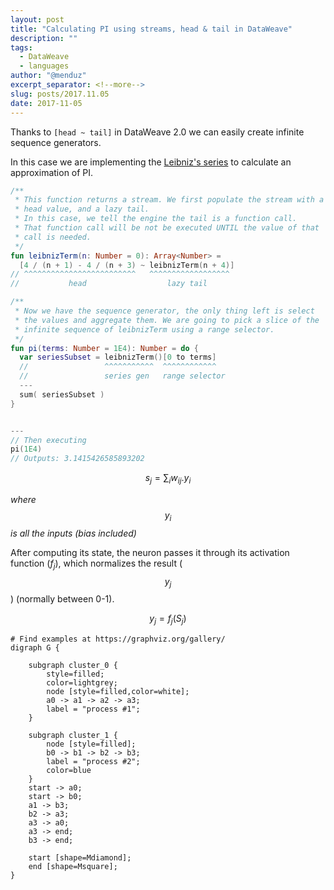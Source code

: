 ```yaml
---
layout: post
title: "Calculating PI using streams, head & tail in DataWeave"
description: ""
tags:
  - DataWeave
  - languages
author: "@menduz"
excerpt_separator: <!--more-->
slug: posts/2017.11.05
date: 2017-11-05
---
```


Thanks to `[head ~ tail]` in DataWeave 2.0 we can easily create infinite sequence generators.

<!--more-->

In this case we are implementing the [Leibniz's series](https://proofwiki.org/wiki/Leibniz's_Formula_for_Pi) to calculate an approximation of PI.

```kotlin
/**
 * This function returns a stream. We first populate the stream with a
 * head value, and a lazy tail.
 * In this case, we tell the engine the tail is a function call. 
 * That function call will be not be executed UNTIL the value of that
 * call is needed.
 */
fun leibnizTerm(n: Number = 0): Array<Number> = 
  [4 / (n + 1) - 4 / (n + 3) ~ leibnizTerm(n + 4)]
// ^^^^^^^^^^^^^^^^^^^^^^^^^   ^^^^^^^^^^^^^^^^^^
//           head                  lazy tail

/**
 * Now we have the sequence generator, the only thing left is select 
 * the values and aggregate them. We are going to pick a slice of the
 * infinite sequence of leibnizTerm using a range selector.
 */
fun pi(terms: Number = 1E4): Number = do {
  var seriesSubset = leibnizTerm()[0 to terms]
  //                 ^^^^^^^^^^^  ^^^^^^^^^^^^
  //                 series gen   range selector
  ---
  sum( seriesSubset )
}


---
// Then executing
pi(1E4)
// Outputs: 3.1415426585893202
```


$$
s_j = \sum_{i} w_{ij}.y_{i}
$$

*where $$y_{i}$$ is all the inputs (bias included)*

After computing its state, the neuron passes it through its activation function ($f_j$), which normalizes the result ($$y_j$$) (normally between 0-1).

$$y_j = f_j(S_j)$$

```x-dot
# Find examples at https://graphviz.org/gallery/
digraph G {

	subgraph cluster_0 {
		style=filled;
		color=lightgrey;
		node [style=filled,color=white];
		a0 -> a1 -> a2 -> a3;
		label = "process #1";
	}

	subgraph cluster_1 {
		node [style=filled];
		b0 -> b1 -> b2 -> b3;
		label = "process #2";
		color=blue
	}
	start -> a0;
	start -> b0;
	a1 -> b3;
	b2 -> a3;
	a3 -> a0;
	a3 -> end;
	b3 -> end;

	start [shape=Mdiamond];
	end [shape=Msquare];
}
```